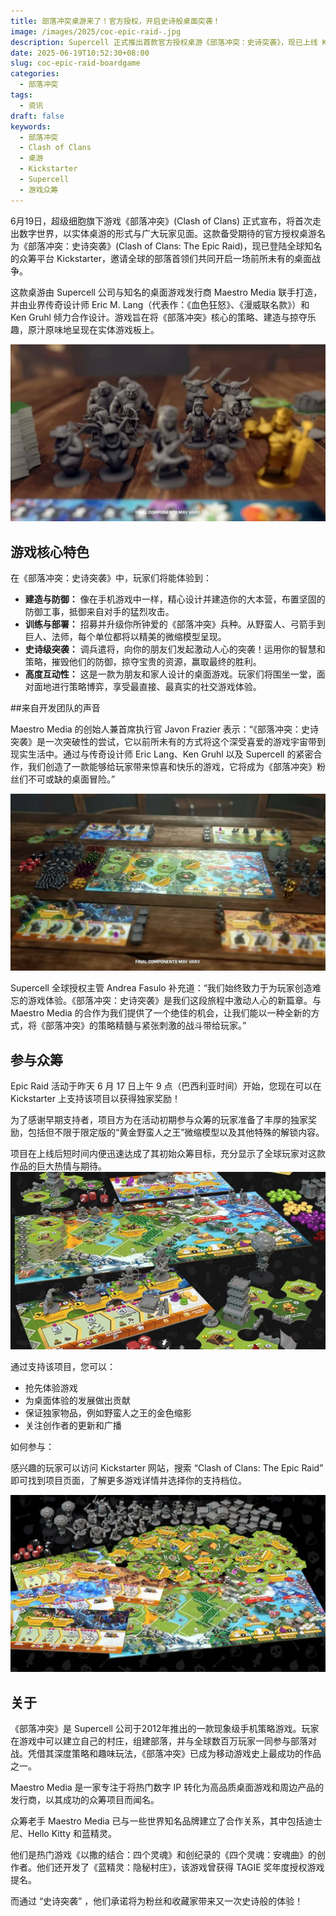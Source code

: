 ```yaml
---
title: 部落冲突桌游来了！官方授权，开启史诗般桌面突袭！
image: /images/2025/coc-epic-raid-.jpg
description: Supercell 正式推出首款官方授权桌游《部落冲突：史诗突袭》，现已上线 Kickstarter 众筹平台。由知名设计师 Eric Lang 与 Maestro Media 联手打造，完美还原原作策略与突袭玩法，粉丝不容错过。
date: 2025-06-19T10:52:30+08:00
slug: coc-epic-raid-boardgame
categories:
  - 部落冲突
tags:
  - 资讯
draft: false
keywords: 
  - 部落冲突
  - Clash of Clans
  - 桌游
  - Kickstarter
  - Supercell
  - 游戏众筹
---
```


6月19日，超级细胞旗下游戏《部落冲突》(Clash of Clans) 正式宣布，将首次走出数字世界，以实体桌游的形式与广大玩家见面。这款备受期待的官方授权桌游名为《部落冲突：史诗突袭》(Clash of Clans: The Epic Raid)，现已登陆全球知名的众筹平台 Kickstarter，邀请全球的部落首领们共同开启一场前所未有的桌面战争。

这款桌游由 Supercell 公司与知名的桌面游戏发行商 Maestro Media 联手打造，并由业界传奇设计师 Eric M. Lang（代表作：《血色狂怒》、《漫威联名款》）和 Ken Gruhl 倾力合作设计。游戏旨在将《部落冲突》核心的策略、建造与掠夺乐趣，原汁原味地呈现在实体游戏板上。

![](index-1750303819088.jpg)

## 游戏核心特色

在《部落冲突：史诗突袭》中，玩家们将能体验到：

* **建造与防御：** 像在手机游戏中一样，精心设计并建造你的大本营，布置坚固的防御工事，抵御来自对手的猛烈攻击。
* **训练与部署：** 招募并升级你所钟爱的《部落冲突》兵种。从野蛮人、弓箭手到巨人、法师，每个单位都将以精美的微缩模型呈现。
* **史诗级突袭：** 调兵遣将，向你的朋友们发起激动人心的突袭！运用你的智慧和策略，摧毁他们的防御，掠夺宝贵的资源，赢取最终的胜利。
* **高度互动性：** 这是一款为朋友和家人设计的桌面游戏。玩家们将围坐一堂，面对面地进行策略博弈，享受最直接、最真实的社交游戏体验。

##来自开发团队的声音

Maestro Media 的创始人兼首席执行官 Javon Frazier 表示：“《部落冲突：史诗突袭》是一次突破性的尝试，它以前所未有的方式将这个深受喜爱的游戏宇宙带到现实生活中。通过与传奇设计师 Eric Lang、Ken Gruhl 以及 Supercell 的紧密合作，我们创造了一款能够给玩家带来惊喜和快乐的游戏，它将成为《部落冲突》粉丝们不可或缺的桌面冒险。”

![](index-1750303829832.jpg)

Supercell 全球授权主管 Andrea Fasulo 补充道：“我们始终致力于为玩家创造难忘的游戏体验。《部落冲突：史诗突袭》是我们这段旅程中激动人心的新篇章。与 Maestro Media 的合作为我们提供了一个绝佳的机会，让我们能以一种全新的方式，将《部落冲突》的策略精髓与紧张刺激的战斗带给玩家。”

## 参与众筹

Epic Raid 活动于昨天 6 月 17 日上午 9 点（巴西利亚时间）开始，您现在可以在 Kickstarter 上支持该项目以获得独家奖励！

为了感谢早期支持者，项目方为在活动初期参与众筹的玩家准备了丰厚的独家奖励，包括但不限于限定版的“黄金野蛮人之王”微缩模型以及其他特殊的解锁内容。

项目在上线后短时间内便迅速达成了其初始众筹目标，充分显示了全球玩家对这款作品的巨大热情与期待。
![](index-1750303847346.jpg)

通过支持该项目，您可以：

- 抢先体验游戏
- 为桌面体验的发展做出贡献
- 保证独家物品，例如野蛮人之王的金色缩影
- 关注创作者的更新和广播

如何参与：

感兴趣的玩家可以访问 Kickstarter 网站，搜索 “Clash of Clans: The Epic Raid” 即可找到项目页面，了解更多游戏详情并选择你的支持档位。

![](index-1750303852191.jpg)

## 关于

《部落冲突》是 Supercell 公司于2012年推出的一款现象级手机策略游戏。玩家在游戏中可以建立自己的村庄，组建部落，并与全球数百万玩家一同参与部落对战。凭借其深度策略和趣味玩法，《部落冲突》已成为移动游戏史上最成功的作品之一。

Maestro Media 是一家专注于将热门数字 IP 转化为高品质桌面游戏和周边产品的发行商，以其成功的众筹项目而闻名。

众筹老手 Maestro Media 已与一些世界知名品牌建立了合作关系，其中包括迪士尼、Hello Kitty 和蓝精灵。

他们是热门游戏《以撒的结合：四个灵魂》和创纪录的《四个灵魂：安魂曲》的创作者。他们还开发了《蓝精灵：隐秘村庄》，该游戏曾获得 TAGIE 奖年度授权游戏提名。

而通过 “史诗突袭” ，他们承诺将为粉丝和收藏家带来又一次史诗般的体验！




